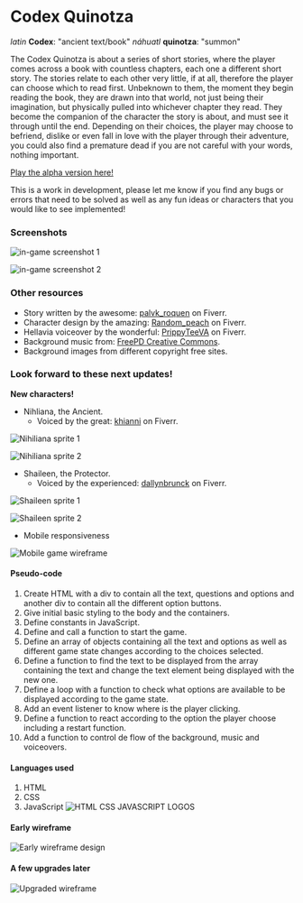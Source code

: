 # Codex Quinotza
_latin_ **Codex**: "ancient text/book"
_náhuatl_ **quinotza**: "summon"

The Codex Quinotza is about a series of short stories, where the player comes across a book with countless chapters, each one a different short story. The stories relate to each other very little, if at all, therefore the player can choose which to read first.
Unbeknown to them, the moment they begin reading the book, they are drawn into that world, not just being their imagination, but physically pulled into whichever chapter they read. They become the companion of the character the story is about, and must see it through until the end. Depending on their choices, the player may choose to befriend, dislike or even fall in love with the player through their adventure, you could also find a premature dead if you are not careful with your words, nothing important.


[Play the alpha version here!](https://codexquinotza.surge.sh/)

This is a work in development, please let me know if you find any bugs or errors that need to be solved as well as any fun ideas or characters that you would like to see implemented!


### Screenshots

![in-game screenshot 1](https://i.imgur.com/ZQ3qRoW.png)

![in-game screenshot 2](https://i.imgur.com/zLZ8lAU.png)


### Other resources
* Story written by the awesome: [palvk_roquen](https://www.fiverr.com/palvk_roquen) on Fiverr.
* Character design by the amazing: [Random_peach](https://www.fiverr.com/random_peach) on Fiverr.
* Hellavia voiceover by the wonderful: [PrippyTeeVA](https://www.fiverr.com/prippyteeva) on Fiverr.
* Background music from: [FreePD Creative Commons](https://freepd.com/).
* Background images from different copyright free sites.


### Look forward to these next updates!

**New characters!**

* Nihliana, the Ancient.
  * Voiced by the great: [khianni](https://www.fiverr.com/khianni) on Fiverr.

![Nihiliana sprite 1](https://i.imgur.com/v6Z1hKV.png?1)

![Nihiliana sprite 2](https://i.imgur.com/0lgQUIc.png?1)


* Shaileen, the Protector.
  * Voiced by the experienced: [dallynbrunck](https://www.fiverr.com/dallynbrunck) on Fiverr.

![Shaileen sprite 1](https://i.imgur.com/DFHtiDn.png?1)

![Shaileen sprite 2](https://i.imgur.com/uOKHk6A.png?1)


* Mobile responsiveness

![Mobile game wireframe](https://i.imgur.com/CkkFeaY.png)


#### Pseudo-code

1. Create HTML with a div to contain all the text, questions and options and another div to contain all the different option buttons.
2. Give initial basic styling to the body and the containers.
3. Define constants in JavaScript.
4. Define and call a function to start the game.
5. Define an array of objects containing all the text and options as well as different game state changes according to the choices selected.
6. Define a function to find the text to be displayed from the array containing the text and change the text element being displayed with the new one.
7. Define a loop with a function to check what options are available to be displayed according to the game state.
8. Add an event listener to know where is the player clicking.
9. Define a function to react according to the option the player choose including a restart function.
10. Add a function to control de flow of the background, music and voiceovers.


#### Languages used

1. HTML
2. CSS
3. JavaScript
![HTML CSS JAVASCRIPT LOGOS](https://fiverr-res.cloudinary.com/images/q_auto,f_auto/gigs/121054763/original/9b1469b99a559f6250bc38f8231d4a46f412b77a/fix-your-html-css-javascript-bugs.jpeg)


#### Early wireframe
![Early wireframe design](https://i.imgur.com/LRD4XiD.png)

#### A few upgrades later
![Upgraded wireframe](https://i.imgur.com/mSJxNpV.png)
